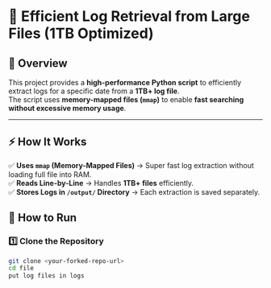 # 🚀 Efficient Log Retrieval from Large Files (1TB Optimized)

## 📌 Overview
This project provides a **high-performance Python script** to efficiently extract logs for a specific date from a **1TB+ log file**.  
The script uses **memory-mapped files (`mmap`)** to enable **fast searching without excessive memory usage**.

---

## ⚡ How It Works
✅ **Uses `mmap` (Memory-Mapped Files)** → Super fast log extraction without loading full file into RAM.  
✅ **Reads Line-by-Line** → Handles **1TB+ files** efficiently.  
✅ **Stores Logs in `/output/` Directory** → Each extraction is saved separately.

## 🚀 How to Run
### 1️⃣ **Clone the Repository**
```sh
git clone <your-forked-repo-url>
cd file
put log files in logs 
